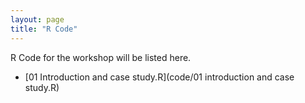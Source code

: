 ```yaml
---
layout: page
title: "R Code"
---
```


R Code for the workshop will be listed here.

* [01 Introduction and case study.R](code/01 introduction and case study.R)

